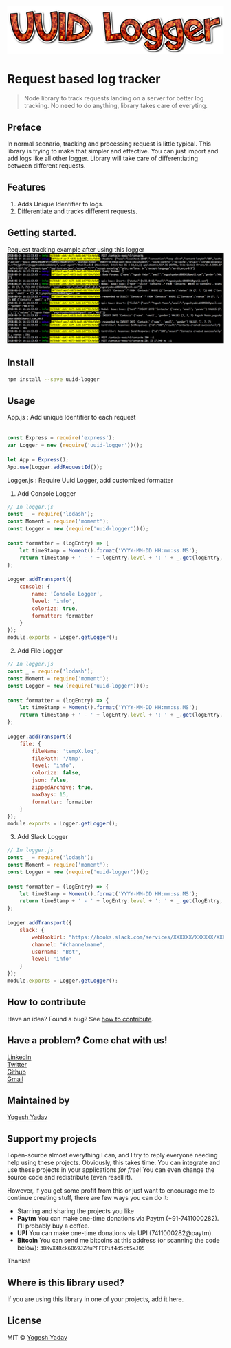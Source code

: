 ![Request based log tracker](assets/uuidLogger.png?raw=true "Request based log tracker")

# Request based log tracker

> Node library to track requests landing on a server for better log tracking. No need to do anything, library takes care of everyting.

## Preface
In normal scenario, tracking and processing request is little typical. This library is trying to make that simpler and effective. You can just import and add logs like all other logger. Library will take care of differentiating between different requests.

## Features
1. Adds Unique Identifier to logs.
2. Differentiate and tracks different requests.

## Getting started.
Request tracking example after using this logger
![RequestTracking](assets/requestTrack.png?raw=true "Track Requests")

## Install

```bash
npm install --save uuid-logger
```

## Usage

App.js : Add unique Identifier to each request

```javascript

const Express = require('express');
var Logger = new (require('uuid-logger'))();

let App = Express();
App.use(Logger.addRequestId());

```

Logger.js : Require Uuid Logger, add customized formatter

1. Add Console Logger
```javascript
// In logger.js
const _ = require('lodash');
const Moment = require('moment');
const Logger = new (require('uuid-logger'))();

const formatter = (logEntry) => {
    let timeStamp = Moment().format('YYYY-MM-DD HH:mm:ss.MS');
    return timeStamp + ' - ' + logEntry.level + ': ' + _.get(logEntry, 'meta.message');
};

Logger.addTransport({
    console: {
        name: 'Console Logger',
        level: 'info',
        colorize: true,
        formatter: formatter
    }
});
module.exports = Logger.getLogger();
```

2. Add File Logger
```javascript
// In logger.js
const _ = require('lodash');
const Moment = require('moment');
const Logger = new (require('uuid-logger'))();

const formatter = (logEntry) => {
    let timeStamp = Moment().format('YYYY-MM-DD HH:mm:ss.MS');
    return timeStamp + ' - ' + logEntry.level + ': ' + _.get(logEntry, 'meta.message');
};

Logger.addTransport({
    file: {
        fileName: 'tempX.log',
        filePath: '/tmp',
        level: 'info',
        colorize: false,
        json: false,
        zippedArchive: true,
        maxDays: 15,
        formatter: formatter
    }
});
module.exports = Logger.getLogger();
```

3. Add Slack Logger
```javascript
// In logger.js
const _ = require('lodash');
const Moment = require('moment');
const Logger = new (require('uuid-logger'))();

const formatter = (logEntry) => {
    let timeStamp = Moment().format('YYYY-MM-DD HH:mm:ss.MS');
    return timeStamp + ' - ' + logEntry.level + ': ' + _.get(logEntry, 'meta.message');
};

Logger.addTransport({
    slack: {
        webHookUrl: "https://hooks.slack.com/services/XXXXXX/XXXXXX/XXXXXX",
        channel: "#channelname",
        username: "Bot",
        level: 'info'
    }
});
module.exports = Logger.getLogger();
```

## How to contribute
Have an idea? Found a bug? See [how to contribute][contributing].

## Have a problem? Come chat with us! ##
[LinkedIn](https://www.linkedin.com/in/yogeshyadav108098)<br />
[Twitter](https://twitter.com/Yogeshyadav098)<br />
[Github](https://github.com/yogeshyadav108098)<br />
[Gmail](<mailto:yogeshyadav108098@gmail.com>)

## Maintained by ##
[Yogesh Yadav](https://www.linkedin.com/in/yogeshyadav108098/)

## Support my projects

I open-source almost everything I can, and I try to reply everyone needing help using these projects. Obviously,
this takes time. You can integrate and use these projects in your applications *for free*! You can even change the source code and redistribute (even resell it).

However, if you get some profit from this or just want to encourage me to continue creating stuff, there are few ways you can do it:

 - Starring and sharing the projects you like
 - **Paytm** You can make one-time donations via Paytm (+91-7411000282). I'll probably buy a coffee.
 - **UPI** You can make one-time donations via UPI (7411000282@paytm).
 - **Bitcoin** You can send me bitcoins at this address (or scanning the code below): `3BKvX4Rck6B69JZMuPFFCPif4dSctSxJQ5`

Thanks!


## Where is this library used?
If you are using this library in one of your projects, add it here.


## License
MIT © [Yogesh Yadav](https://www.linkedin.com/in/yogeshyadav108098/)

[contributing]: /CONTRIBUTING.md